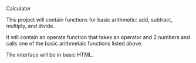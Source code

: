 Calculator

This project will contain functions for basic arithmetic: add, subtract, multiply, and divide.

It will contain an operate function that takes an operator and 2 numbers and calls one of the basic arithmetaic functions listed above.

The interface will be in basic HTML.